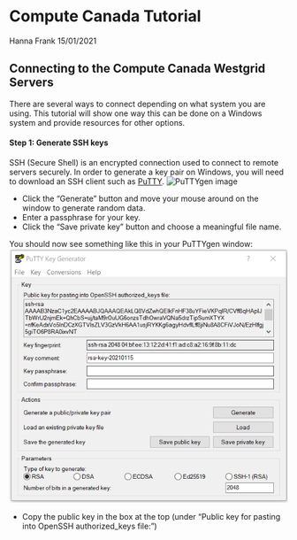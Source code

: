 Compute Canada Tutorial
================
Hanna Frank
15/01/2021

## Connecting to the Compute Canada Westgrid Servers

There are several ways to connect depending on what system you are
using. This tutorial will show one way this can be done on a Windows
system and provide resources for other options.

#### Step 1: Generate SSH keys

SSH (Secure Shell) is an encrypted connection used to connect to remote
servers securely. In order to generate a key pair on Windows, you will
need to download an SSH client such as
[PuTTY](https://www.chiark.greenend.org.uk/~sgtatham/putty/). ![PuTTYgen
image](images/PuTTYgen.png)

  - Click the “Generate” button and move your mouse around on the window
    to generate random data.
  - Enter a passphrase for your key.
  - Click the “Save private key” button and choose a meaningful file
    name.

You should now see something like this in your PuTTYgen window:
![PuTTYgen key image](images/PuTTYgen_key.png)

  - Copy the public key in the box at the top (under “Public key for
    pasting into OpenSSH authorized\_keys file:”)
